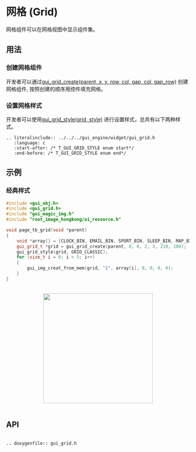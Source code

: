 # 网格 (Grid)

网格组件可以在网格视图中显示组件集。

## 用法

### 创建网格组件
开发者可以通过[gui_grid_create(parent, x, y, row, col, gap, col, gap_row)](#gui_grid_create) 创建网格组件, 按照创建的顺序用控件填充网格。

### 设置网格样式
开发者可以使用[gui_grid_style(grid, style)](#gui_grid_style) 进行设置样式，总共有以下两种样式。

```eval_rst
.. literalinclude:: ../../../gui_engine/widget/gui_grid.h
   :language: c
   :start-after: /* T_GUI_GRID_STYLE enum start*/
   :end-before: /* T_GUI_GRID_STYLE enum end*/
```

## 示例

### 经典样式


```cpp
#include <gui_obj.h>
#include <gui_grid.h>
#include "gui_magic_img.h"
#include "root_image_hongkong/ui_resource.h"

void page_tb_grid(void *parent)
{
    void *array[] = {CLOCK_BIN, EMAIL_BIN, SPORT_BIN, SLEEP_BIN, MAP_BIN};
    gui_grid_t *grid = gui_grid_create(parent, 0, 0, 2, 3, 210, 100);
    gui_grid_style(grid, GRID_CLASSIC);
    for (size_t i = 0; i < 5; i++)
    {
        gui_img_creat_from_mem(grid, "1", array[i], 0, 0, 0, 0);
    }
}
```
<br>
<center><img width = "300" src= "https://foruda.gitee.com/images/1693896763454036220/6c0a498b_10088396.png"/></center>
<br>


## API 


```eval_rst

.. doxygenfile:: gui_grid.h

```

